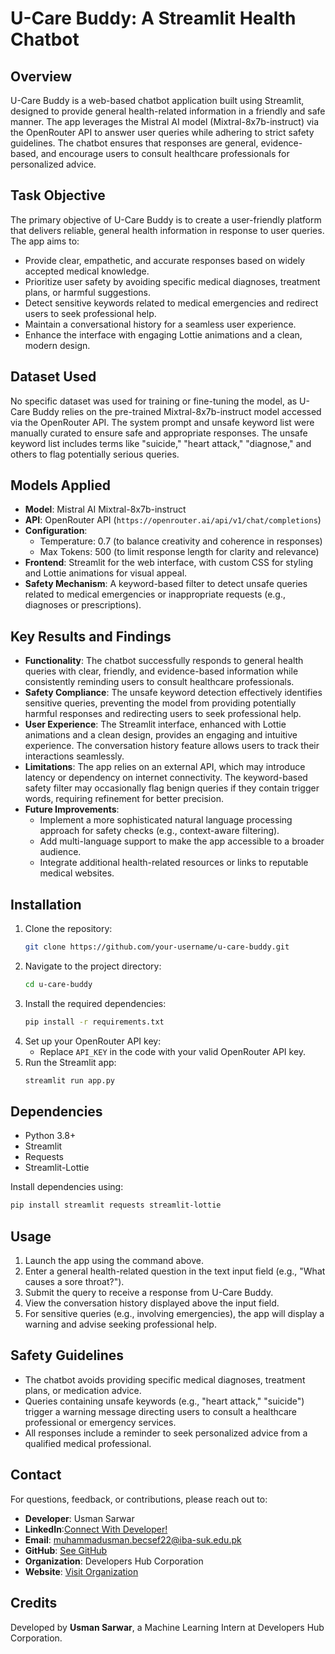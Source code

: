 # U-Care Buddy: A Streamlit Health Chatbot

## Overview
U-Care Buddy is a web-based chatbot application built using Streamlit, designed to provide general health-related information in a friendly and safe manner. The app leverages the Mistral AI model (Mixtral-8x7b-instruct) via the OpenRouter API to answer user queries while adhering to strict safety guidelines. The chatbot ensures that responses are general, evidence-based, and encourage users to consult healthcare professionals for personalized advice.

## Task Objective
The primary objective of U-Care Buddy is to create a user-friendly platform that delivers reliable, general health information in response to user queries. The app aims to:
- Provide clear, empathetic, and accurate responses based on widely accepted medical knowledge.
- Prioritize user safety by avoiding specific medical diagnoses, treatment plans, or harmful suggestions.
- Detect sensitive keywords related to medical emergencies and redirect users to seek professional help.
- Maintain a conversational history for a seamless user experience.
- Enhance the interface with engaging Lottie animations and a clean, modern design.

## Dataset Used
No specific dataset was used for training or fine-tuning the model, as U-Care Buddy relies on the pre-trained Mixtral-8x7b-instruct model accessed via the OpenRouter API. The system prompt and unsafe keyword list were manually curated to ensure safe and appropriate responses. The unsafe keyword list includes terms like "suicide," "heart attack," "diagnose," and others to flag potentially serious queries.

## Models Applied
- **Model**: Mistral AI Mixtral-8x7b-instruct
- **API**: OpenRouter API (`https://openrouter.ai/api/v1/chat/completions`)
- **Configuration**:
  - Temperature: 0.7 (to balance creativity and coherence in responses)
  - Max Tokens: 500 (to limit response length for clarity and relevance)
- **Frontend**: Streamlit for the web interface, with custom CSS for styling and Lottie animations for visual appeal.
- **Safety Mechanism**: A keyword-based filter to detect unsafe queries related to medical emergencies or inappropriate requests (e.g., diagnoses or prescriptions).

## Key Results and Findings
- **Functionality**: The chatbot successfully responds to general health queries with clear, friendly, and evidence-based information while consistently reminding users to consult healthcare professionals.
- **Safety Compliance**: The unsafe keyword detection effectively identifies sensitive queries, preventing the model from providing potentially harmful responses and redirecting users to seek professional help.
- **User Experience**: The Streamlit interface, enhanced with Lottie animations and a clean design, provides an engaging and intuitive experience. The conversation history feature allows users to track their interactions seamlessly.
- **Limitations**: The app relies on an external API, which may introduce latency or dependency on internet connectivity. The keyword-based safety filter may occasionally flag benign queries if they contain trigger words, requiring refinement for better precision.
- **Future Improvements**:
  - Implement a more sophisticated natural language processing approach for safety checks (e.g., context-aware filtering).
  - Add multi-language support to make the app accessible to a broader audience.
  - Integrate additional health-related resources or links to reputable medical websites.

## Installation
1. Clone the repository:
   ```bash
   git clone https://github.com/your-username/u-care-buddy.git
   ```
2. Navigate to the project directory:
   ```bash
   cd u-care-buddy
   ```
3. Install the required dependencies:
   ```bash
   pip install -r requirements.txt
   ```
4. Set up your OpenRouter API key:
   - Replace `API_KEY` in the code with your valid OpenRouter API key.
5. Run the Streamlit app:
   ```bash
   streamlit run app.py
   ```

## Dependencies
- Python 3.8+
- Streamlit
- Requests
- Streamlit-Lottie

Install dependencies using:
```bash
pip install streamlit requests streamlit-lottie
```

## Usage
1. Launch the app using the command above.
2. Enter a general health-related question in the text input field (e.g., "What causes a sore throat?").
3. Submit the query to receive a response from U-Care Buddy.
4. View the conversation history displayed above the input field.
5. For sensitive queries (e.g., involving emergencies), the app will display a warning and advise seeking professional help.

## Safety Guidelines
- The chatbot avoids providing specific medical diagnoses, treatment plans, or medication advice.
- Queries containing unsafe keywords (e.g., "heart attack," "suicide") trigger a warning message directing users to consult a healthcare professional or emergency services.
- All responses include a reminder to seek personalized advice from a qualified medical professional.

## Contact
For questions, feedback, or contributions, please reach out to:
- **Developer**: Usman Sarwar
- **LinkedIn**:[Connect With Developer!](https://www.linkedin.com/in/muhammad-usman-018535253)
- **Email**: muhammadusman.becsef22@iba-suk.edu.pk
- **GitHub**: [See GitHub](https://github.com/Usmansarwar143)
- **Organization**: Developers Hub Corporation
- **Website**: [Visit Organization](https://www.developershub.com)

## Credits
Developed by **Usman Sarwar**, a Machine Learning Intern at Developers Hub Corporation.

